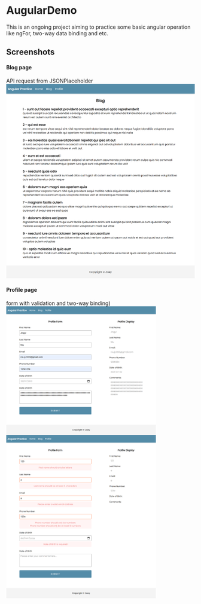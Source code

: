 # AugularDemo
This is an ongoing project aiming to practice some basic angular operation like ngFor, two-way data binding and etc.

## Screenshots
#### Blog page
API request from JSONPlaceholder   
<img src="https://github.com/JingyiNiu/angular-practice/blob/master/screenshots/blog.png" width=600>   

#### Profile page
form with validation and two-way binding)   
<img src="https://github.com/JingyiNiu/angular-practice/blob/master/screenshots/profile.png" width=400 align="top">  <img src="https://github.com/JingyiNiu/angular-practice/blob/master/screenshots/profile-validation.png" width=400 align="top">   
